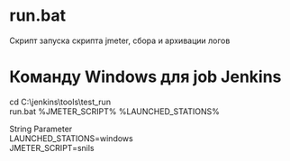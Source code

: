 # run.bat  
Скрипт запуска скрипта jmeter, сбора и архивации логов

# Команду Windows для job Jenkins  
cd C:\jenkins\tools\test_run  
run.bat %JMETER_SCRIPT% %LAUNCHED_STATIONS%

String Parameter  
LAUNCHED_STATIONS=windows  
JMETER_SCRIPT=snils  


